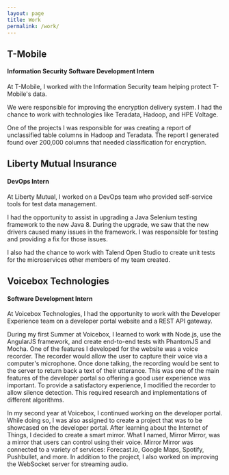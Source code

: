 ```yaml
---
layout: page
title: Work
permalink: /work/
---
```


<h2>T-Mobile</h2>
<h4>Information Security Software Development Intern</h4>
At T-Mobile, I worked with the Information Security team helping protect T-Mobile's data.

We were responsible for improving the encryption delivery system. I had the chance to work with technologies like Teradata, Hadoop, and HPE Voltage.

One of the projects I was responsible for was creating a report of unclassified table columns in Hadoop and Teradata. The report I generated found over 200,000 columns that needed classification for encryption.


<h2>Liberty Mutual Insurance</h2>
<h4>DevOps Intern</h4>
At Liberty Mutual, I worked on a DevOps team who provided self-service tools for test data management.

I had the opportunity to assist in upgrading a Java Selenium testing framework to the new Java 8. During the upgrade, we saw that the new drivers caused many issues in the framework. I was responsible for testing and providing a fix for those issues. 

I also had the chance to work with Talend Open Studio to create unit tests for the microservices other members of my team created.

<h2>Voicebox Technologies</h2>
<h4>Software Development Intern</h4>
At Voicebox Technologies, I had the opportunity to work with the Developer Experience team on a developer portal website and a REST API gateway.

During my first Summer at Voicebox, I learned to work with Node.js, use the AngularJS framework, and create end-to-end tests with PhantomJS and Mocha. One of the features I developed for the website was a voice recorder. The recorder would allow the user to capture their voice via a computer's microphone. Once done talking, the recording would be sent to the server to return back a text of their utterance. This was one of the main features of the developer portal so offering a good user experience was important. To provide a satisfactory experience, I modified the recorder to allow silence detection. This required research and implementations of different algorithms.

In my second year at Voicebox, I continued working on the developer portal. While doing so, I was also assigned to create a project that was to be showcased on the developer portal. After learning about the Internet of Things, I decided to create a smart mirror. What I named, Mirror Mirror, was a mirror that users can control using their voice. Mirror Mirror was connected to a variety of services: Forecast.io, Google Maps, Spotify, Pushbullet, and more. In addition to the project, I also worked on improving the WebSocket server for streaming audio.